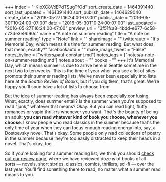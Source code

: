+++
index = "-KIoXC8VdEPdTSugTfOd"
sort_create_date = 1464391440
sort_last_updated = 1464391440
sort_publish_date = 1464629040
create_date = "2016-05-27T16:24:00-07:00"
publish_date = "2016-05-30T10:24:00-07:00"
date = "2016-05-30T10:24:00-07:00"
last_updated = "2016-05-27T16:24:00-07:00"
preview_url = "3f51fca8-4bdd-e677-6c58-c73de3e9b90c"
name = "A note on summer reading"
title = "A note on summer reading"
type = "Note"
link = ""
shareimage = ""
twitterauto = "It's Memorial Day, which means it's time for summer reading. But what does that mean, exactly?"
facebookauto = ""
make_image_tweet = "False"
notes_byline = ["writers/paul-constant.md"]
notes_tags = ["notes/a-note-on-summer-reading.md"]
notes_about = ""
books = ""
+++
It's Memorial Day, which means summer is due to arrive here in Seattle sometime in the next two to ten weeks. This is the time of year when you see a lot of sites promote their summer reading lists. We've never been especially into lists here at the *Seattle Review of Books*, but if you dig them, that's great. We're happy you'll soon have a lot of lists to choose from.

But the idea of summer reading has always been especially confusing. What, exactly, does summer entail? Is the summer when you're supposed to read "junk," whatever that means? Okay. But you can read light, fluffy romances or vapid thrillers whenever you want. That's the beauty of being an adult: **you can read whatever kind of book you choose, whenever you choose**. I know people who read classics in the summer because that's the only time of year when they can focus enough reading energy into, say, a Dostoevsky novel. That's okay. Some people only read collections of poetry in the summer because they're too easily distracted to keep their heads in a novel. That's okay, too.

So if you're looking for a summer reading list, we think you should [check out our review page](http://seattlereviewofbooks.com/reviews/), where we have reviewed dozens of books of all sorts — novels, short stories, classics, comics, thrillers, sci-fi — over the last year. You'll find something there to read, no matter what a summer read means to you.
